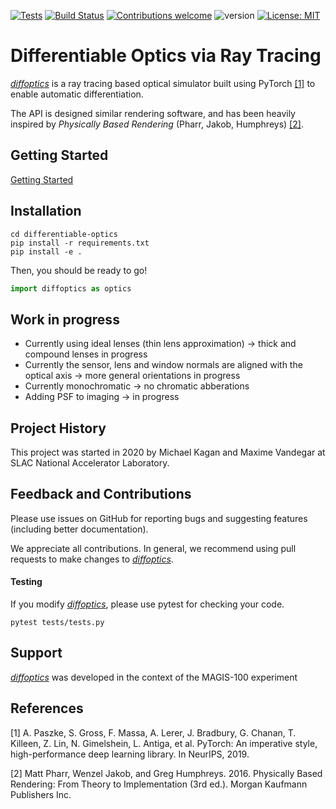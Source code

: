[![Tests](https://github.com/magis-slac/differentiable-optics/actions/workflows/main.yml/badge.svg)](https://github.com/magis-slac/differentiable-optics/actions)
[![Build Status](https://travis-ci.com/magis-slac/differentiable-optics.svg?token=LBAvFbnCy9PEgexzsTUS&branch=main)](https://travis-ci.com/magis-slac/differentiable-optics)
[![Contributions welcome](https://img.shields.io/badge/contributions-welcome-brightgreen.svg?style=flat)](https://github.com/magis-slac/differentiable-optics/blob/master/README.md)
![version](https://img.shields.io/badge/version-0.0.1-blue)
[![License: MIT](https://img.shields.io/badge/License-MIT-yellow.svg)](https://opensource.org/licenses/MIT)

# Differentiable Optics via Ray Tracing
[*diffoptics*](https://github.com/magis-slac/differentiable-optics) is a ray tracing based optical simulator built using PyTorch [[1]](#1) to enable automatic differentiation. 

The API is designed similar rendering software, and has been heavily inspired by *Physically Based Rendering* (Pharr, Jakob, Humphreys) [[2]](#2). 


## Getting Started
[Getting Started](https://github.com/magis-slac/differentiable-optics/blob/main/docs/tutorials/quickStart.ipynb)


## Installation


```commandline
cd differentiable-optics
pip install -r requirements.txt
pip install -e .
```

Then, you should be ready to go!
```python
import diffoptics as optics
```

## Work in progress
- Currently using ideal lenses (thin lens approximation) -> thick and compound lenses in progress
- Currently the sensor, lens and window normals are aligned with the optical axis -> more general orientations in progress
- Currently monochromatic -> no chromatic abberations
- Adding PSF to imaging -> in progress 

## Project History

This project was started in 2020 by Michael Kagan and Maxime Vandegar at SLAC National Accelerator Laboratory.

## Feedback and Contributions

Please use issues on GitHub for reporting bugs and suggesting features (including better documentation).

We appreciate all contributions. In general, we recommend using pull requests to make changes to [*diffoptics*](https://github.com/magis-slac/differentiable-optics).  

#### Testing

If you modify [*diffoptics*](https://github.com/magis-slac/differentiable-optics), please use pytest for checking your code.

```commandline
pytest tests/tests.py 
```


## Support

[*diffoptics*](https://github.com/magis-slac/differentiable-optics) was developed in the context of the MAGIS-100 experiment 

## References
<a id="1">[1]</a> 
A. Paszke, S. Gross, F. Massa, A. Lerer, J. Bradbury, G. Chanan, T. Killeen, Z. Lin, N. Gimelshein, L. Antiga, et al. PyTorch: An imperative style, high-performance deep learning library. In NeurIPS, 2019.

<a id="1">[2]</a> 
Matt Pharr, Wenzel Jakob, and Greg Humphreys. 2016. Physically Based Rendering: From Theory to Implementation (3rd ed.). Morgan Kaufmann Publishers Inc. 
